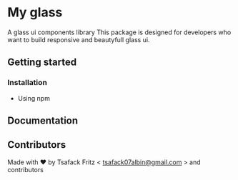 # My glass
A glass ui components library
This package is designed for developers who want to build responsive and beautyfull glass ui.

## Getting started

### Installation
* Using npm

## Documentation

## Contributors
Made with ❤️ by Tsafack Fritz < tsafack07albin@gmail.com > and contributors
